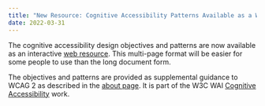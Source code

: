 ```yaml
---
title: "New Resource: Cognitive Accessibility Patterns Available as a Web Resource"
date: 2022-03-31
---
```


The cognitive accessibility design objectives and patterns are now available as an interactive [web resource](https://www.w3.org/WAI/WCAG2/supplemental/#cognitiveaccessibilityguidance). This multi-page format will be easier for some people to use than the long document form. 

The objectives and patterns are provided as supplemental guidance to WCAG 2 as described in the [about page](https://www.w3.org/WAI/WCAG2/supplemental/about/). It is part of the W3C WAI [Cognitive Accessibility](https://www.w3.org/WAI/cognitive/2) work.
